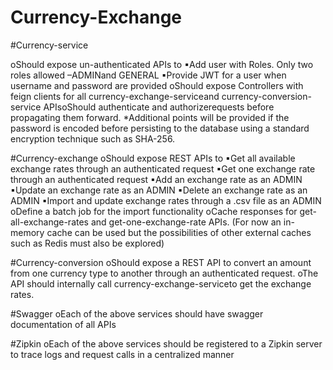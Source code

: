 # Currency-Exchange

#Currency-service 

oShould expose un-authenticated APIs to ▪Add user with Roles.
Only two roles allowed –ADMINand GENERAL
▪Provide JWT for a user when username and password are provided
oShould expose Controllers with feign clients for all currency-exchange-serviceand currency-conversion-service
APIsoShould authenticate and authorizerequests before propagating them forward.
*Additional points will be provided if the password is encoded before persisting to the database using a standard encryption technique such as SHA-256.

#Currency-exchange
oShould expose REST APIs to
▪Get all available exchange rates through an authenticated request
▪Get one exchange rate through an authenticated request
▪Add an exchange rate as an ADMIN
▪Update an exchange rate as an ADMIN
▪Delete an exchange rate as an ADMIN
▪Import and update exchange rates through a .csv file as an ADMIN
oDefine a batch job for the import functionality
oCache responses for get-all-exchange-rates and get-one-exchange-rate APIs. 
(For now an in-memory cache can be used but the possibilities of other external caches such as Redis must also be explored)

#Currency-conversion
oShould expose a REST API to convert an amount from one currency type to another through an authenticated request.
oThe API should internally call currency-exchange-serviceto get the exchange rates.

#Swagger
oEach of the above services should have swagger documentation of all APIs

#Zipkin
oEach of the above services should be registered to a Zipkin server to trace logs and request calls in a centralized manner
